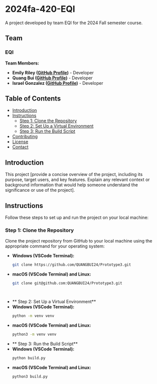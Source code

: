 # 2024fa-420-EQI

A project developed by team EQI for the 2024 Fall semester course.

## Team

### EQI

**Team Members:**
- **Emily Riley ([GitHub Profile](https://github.com/emilyyr55))** - Developer
- **Quang Bui ([GitHub Profile](https://github.com/QUANGBUI24))** - Developer
- **Israel Gonzalez ([GitHub Profile](https://github.com/xhatd))** - Developer

## Table of Contents
- [Introduction](#introduction)
- [Instructions](#instructions)
  - [Step 1: Clone the Repository](#step-1-clone-the-repository)
  - [Step 2: Set Up a Virtual Environment](#step-2-set-up-a-virtual-environment)
  - [Step 3: Run the Build Script](#step-3-run-the-build-script)
- [Contributing](#contributing)
- [License](#license)
- [Contact](#contact)

## Introduction

This project [provide a concise overview of the project, including its purpose, target users, and key features. Explain any relevant context or background information that would help someone understand the significance or use of the project].

## Instructions

Follow these steps to set up and run the project on your local machine:

### Step 1: Clone the Repository

Clone the project repository from GitHub to your local machine using the appropriate command for your operating system:

- **Windows (VSCode Terminal):**    
  ```bash
  git clone https://github.com/QUANGBUI24/Prototype3.git

- **macOS (VSCode Terminal) and Linux:** 
  ```bash 
  git clone git@github.com:QUANGBUI24/Prototype3.git

 
- ** Step 2: Set Up a Virtual Environment**
- **Windows (VSCode Terminal):**  
  ```bash
  python -m venv venv

- **macOS (VSCode Terminal) and Linux:** 
  ```bash
  python3 -m venv venv

- ** Step 3: Run the Build Script**
- **Windows (VSCode Terminal):**  
  ```bash
  python build.py

- **macOS (VSCode Terminal) and Linux:** 
  ```bash
  python3 build.py